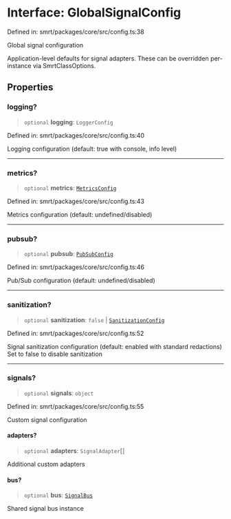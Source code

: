 # Interface: GlobalSignalConfig

Defined in: smrt/packages/core/src/config.ts:38

Global signal configuration

Application-level defaults for signal adapters.
These can be overridden per-instance via SmrtClassOptions.

## Properties

### logging?

> `optional` **logging**: `LoggerConfig`

Defined in: smrt/packages/core/src/config.ts:40

Logging configuration (default: true with console, info level)

***

### metrics?

> `optional` **metrics**: [`MetricsConfig`](MetricsConfig.md)

Defined in: smrt/packages/core/src/config.ts:43

Metrics configuration (default: undefined/disabled)

***

### pubsub?

> `optional` **pubsub**: [`PubSubConfig`](PubSubConfig.md)

Defined in: smrt/packages/core/src/config.ts:46

Pub/Sub configuration (default: undefined/disabled)

***

### sanitization?

> `optional` **sanitization**: `false` \| [`SanitizationConfig`](SanitizationConfig.md)

Defined in: smrt/packages/core/src/config.ts:52

Signal sanitization configuration (default: enabled with standard redactions)
Set to false to disable sanitization

***

### signals?

> `optional` **signals**: `object`

Defined in: smrt/packages/core/src/config.ts:55

Custom signal configuration

#### adapters?

> `optional` **adapters**: `SignalAdapter`[]

Additional custom adapters

#### bus?

> `optional` **bus**: [`SignalBus`](../classes/SignalBus.md)

Shared signal bus instance
